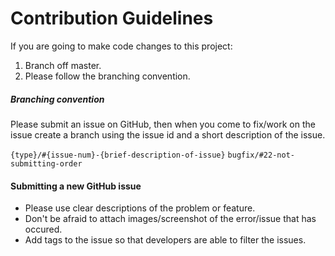 # Contribution Guidelines
If you are going to make code changes to this project:
1. Branch off master.
2. Please follow the branching convention.

##### Branching convention
Please submit an issue on GitHub, then when you come to fix/work on the issue create a branch using the issue id and a short description of the issue.

`{type}/#{issue-num}-{brief-description-of-issue}`
`bugfix/#22-not-submitting-order`

#### Submitting a new GitHub issue
- Please use clear descriptions of the problem or feature.
- Don't be afraid to attach images/screenshot of the error/issue that has occured.
- Add tags to the issue so that developers are able to filter the issues.
